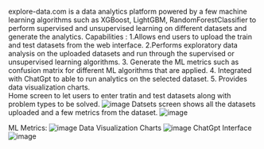 explore-data.com is a data analytics platform powered by a few machine learning algorithms such as XGBoost, LightGBM, RandomForestClassifier to perform supervised and unsupervised learning on different datasets and generate the analytics. 
Capabilities : 1.Allows end users to upload the train and test datasets from the web interface.
2.Performs exploratory data analysis on the uploaded datasets and run through the supervised or unsupervised learning algorithms.
3. Generate the ML metrics such as confusion matrix for different ML algorithms that are applied.
4. Integrated with ChatGpt to able to run analytics on the selected dataset.
5. Provides data visualization charts.  
Home screen to let users to enter tratin and test datasets along with problem types to be solved.
![image](https://github.com/user-attachments/assets/23651bd2-a7f4-47fe-afa3-3d2173bebd98)
Datsets screen shows all the datasets uploaded and a few metrics from the dataset.
![image](https://github.com/user-attachments/assets/e4fb84ba-fb21-48c4-b12b-8b7ac9056e19)

ML Metrics:
![image](https://github.com/user-attachments/assets/9d8b537b-c908-4641-92ed-53a74d20fcd8)
Data Visualization Charts
![image](https://github.com/user-attachments/assets/3166a800-c4a2-4d97-8311-33ab427c6c37)
ChatGpt Interface
![image](https://github.com/user-attachments/assets/0b513267-e27f-4fd1-9d5d-2e71c6934ed7)

